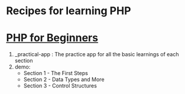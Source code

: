 # Recipes for learning PHP 
# [PHP for Beginners](https://www.udemy.com/php-for-complete-beginners-includes-msql-object-oriented/)
1. _practical-app
   : The practice app for all the basic learnings of each section
2. demo: 
   * Section 1 - The First Steps
   * Section 2 - Data Types and More 
   * Section 3 - Control Structures 
